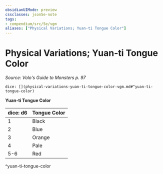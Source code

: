 ```yaml
---
obsidianUIMode: preview
cssclasses: json5e-note
tags:
- compendium/src/5e/vgm
aliases: ["Physical Variations; Yuan-ti Tongue Color"]
---
```

# Physical Variations; Yuan-ti Tongue Color
*Source: Volo's Guide to Monsters p. 97* 

`dice: [](physical-variations-yuan-ti-tongue-color-vgm.md#^yuan-ti-tongue-color)`

**Yuan-ti Tongue Color**

| dice: d6 | Tongue Color |
|----------|--------------|
| 1 | Black |
| 2 | Blue |
| 3 | Orange |
| 4 | Pale |
| 5-6 | Red |
^yuan-ti-tongue-color